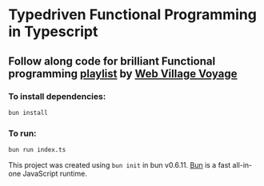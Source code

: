 # Typedriven Functional Programming in Typescript

## Follow along code for brilliant Functional programming [playlist](https://www.youtube.com/playlist?list=PLuPevXgCPUIMbCxBEnc1dNwboH6e2ImQo) by [Web Village Voyage](https://www.youtube.com/@webvv)


### To install dependencies:

```bash
bun install
```

### To run:

```bash
bun run index.ts
```

This project was created using `bun init` in bun v0.6.11. [Bun](https://bun.sh) is a fast all-in-one JavaScript runtime.
